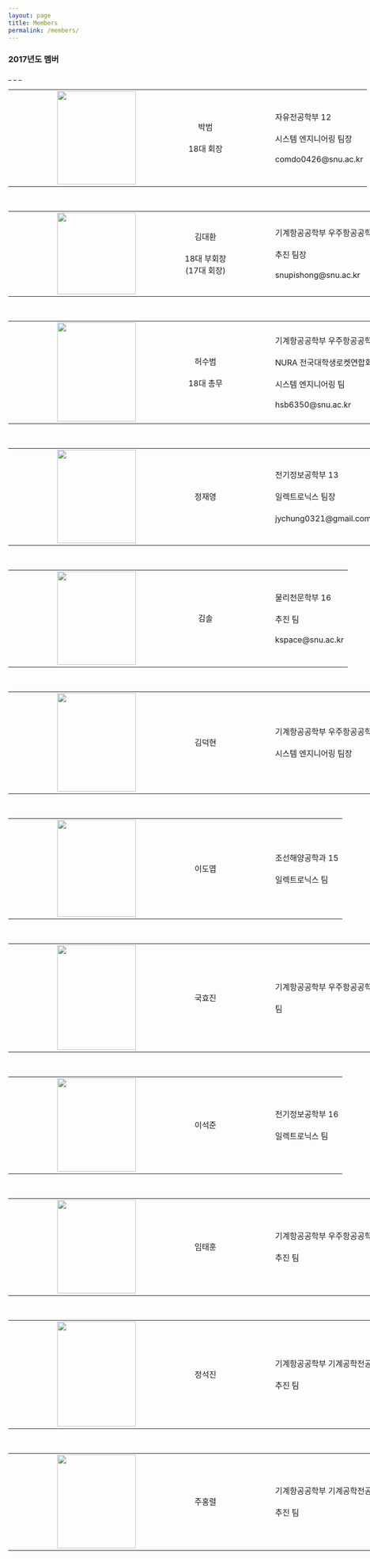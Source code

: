 ```yaml
---
layout: page
title: Members
permalink: /members/
---
```

<h3>2017년도 멤버</h3>
_ _ _
<br/>
<table style="width:1400px">
<tr>
<td width="250" align="right"><img src="https://github.com/hsb6350/hanaro.github.io/blob/master/assets/logo/parkbeom.PNG?raw=true" width="159" height="189"/></td>
<td align="center" width="250">박범<br/><br/>18대 회장</td>
<td style="border:left:solid 1px;">자유전공학부 12<br/><br/>시스템 엔지니어링 팀장<br/><br/>comdo0426@snu.ac.kr</td>
</tr></table><br/>

<table style="width:1400px">
<tr>
<td width="250" align="right"><img src="https://github.com/hsb6350/hanaro.github.io/blob/master/assets/logo/kingdh.jpg?raw=true" width="159" height="165"/></td>
<td align="center" width="250">김대환<br/><br/>18대 부회장<br/>(17대 회장)</td>
<td>기계항공공학부 우주항공공학전공 12<br/><br/>추진 팀장<br/><br/>snupishong@snu.ac.kr</td>
</tr></table><br/>
<table style="width:1400px">
<tr><td width="250" align="right"><img src="https://github.com/hsb6350/hanaro.github.io/blob/master/assets/logo/HSB.GIF?raw=true" width="159" height="200"/></td>
<td align="center" width="250">허수범<br/><br/>18대 총무</td><td>기계항공공학부 우주항공공학전공 15<br/><br/>NURA 전국대학생로켓연합회 26대 부회장<br/><br/>시스템 엔지니어링 팀<br/><br/>hsb6350@snu.ac.kr</td></tr></table><br/>
<table style="width:1400px">
<tr><td width="250" align="right"><img src="https://github.com/hsb6350/hanaro.github.io/blob/master/assets/logo/godjy.png?raw=true" width="159" height="189"/>
</td><td align="center" width="250">정재영</td><td>전기정보공학부 13<br/><br/>일렉트로닉스 팀장<br/><br/>jychung0321@gmail.com (외주 대환영!) </td></tr></table><br/>
<table style="width:1400px">
<tr><td width="250" align="right"><img src="https://github.com/hsb6350/hanaro.github.io/blob/master/assets/logo/questionmark.PNG?raw=true" width="159" height="189"/>
</td><td align="center" width="250">김솔</td><td>물리천문학부 16<br/><br/>추진 팀<br/><br/>kspace@snu.ac.kr</td></tr></table><br/>

<table style="width:1400px">
<tr><td width="250" align="right"><img src="https://github.com/hsb6350/hanaro.github.io/blob/master/assets/logo/dhdh.PNG?raw=true" width="159" height="199"/>
</td><td align="center" width="250">김덕현</td><td>기계항공공학부 우주항공공학전공 15<br/><br/>시스템 엔지니어링 팀장</td></tr></table><br/>

<table style="width:1400px"><tr><td width="250" align="right"><img src="https://github.com/hsb6350/hanaro.github.io/blob/master/assets/logo/rockscissorpaper.PNG?raw=true" width="159" height="196"/></td><td align="center" width="250">이도엽</td><td>조선해양공학과 15<br/><br/>일렉트로닉스 팀</td></tr></table><br/>
<table style="width:1400px"><tr><td width="250" align="right"><img src="https://github.com/hsb6350/hanaro.github.io/blob/master/assets/logo/KHJ.jpg?raw=true" width="159" height="212"/></td><td align="center" width="250">국효진</td><td>기계항공공학부 우주항공공학전공 16<br/><br/> 팀</td></tr></table><br/>
<table style="width:1400px"><tr><td width="250" align="right"><img src="https://github.com/hsb6350/hanaro.github.io/blob/master/assets/logo/questionmark.PNG?raw=true" width="159" height="189"/></td><td align="center" width="250">이석준</td><td>전기정보공학부 16<br/><br/>일렉트로닉스 팀</td></tr></table><br/>
<table style="width:1400px"><tr><td width="250" align="right"><img src="https://github.com/hsb6350/hanaro.github.io/blob/master/assets/logo/questionmark.PNG?raw=true" width="159" height="189"/></td><td align="center" width="250">임태훈</td><td>기계항공공학부 우주항공공학전공 16<br/><br/>추진 팀</td></tr></table><br/>
<table style="width:1400px"><tr><td width="250" align="right"><img src="https://github.com/hsb6350/hanaro.github.io/blob/master/assets/logo/godsj.jpg?raw=true" width="159" height="212"/></td><td align="center" width="250">정석진</td><td>기계항공공학부 기계공학전공 16<br/><br/>추진 팀</td></tr></table><br/>
<table style="width:1400px"><tr><td width="250" align="right"><img src="https://github.com/hsb6350/hanaro.github.io/blob/master/assets/logo/questionmark.PNG?raw=true" width="159" height="189"/></td><td align="center" width="250">주홍렬</td><td>기계항공공학부 기계공학전공 16<br/><br/>추진 팀</td></tr></table><br/>
